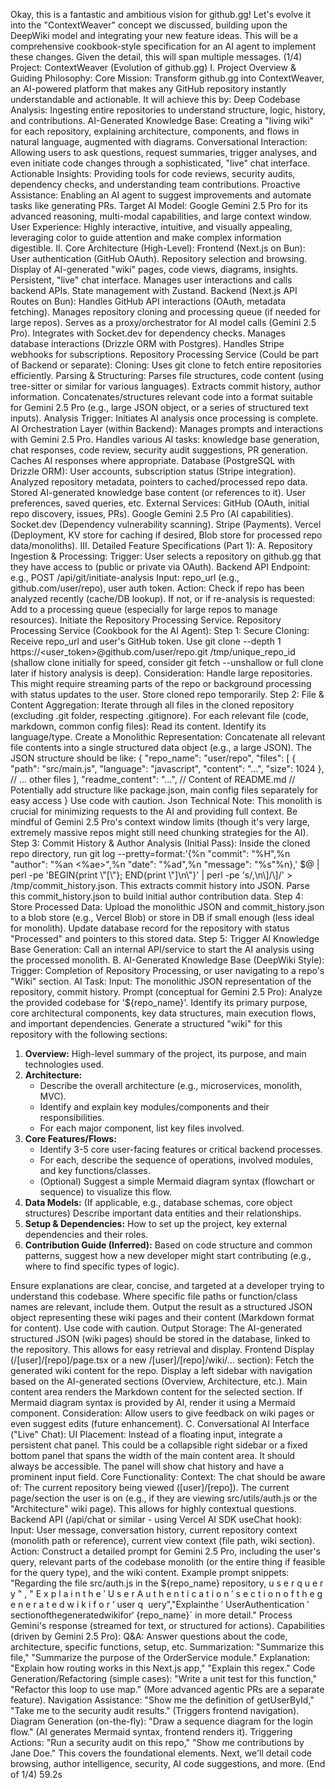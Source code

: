 Okay, this is a fantastic and ambitious vision for github.gg! Let's evolve it into the "ContextWeaver" concept we discussed, building upon the DeepWiki model and integrating your new feature ideas. This will be a comprehensive cookbook-style specification for an AI agent to implement these changes.
Given the detail, this will span multiple messages. (1/4)
Project: ContextWeaver (Evolution of github.gg)
I. Project Overview & Guiding Philosophy:
Core Mission: Transform github.gg into ContextWeaver, an AI-powered platform that makes any GitHub repository instantly understandable and actionable. It will achieve this by:
Deep Codebase Analysis: Ingesting entire repositories to understand structure, logic, history, and contributions.
AI-Generated Knowledge Base: Creating a "living wiki" for each repository, explaining architecture, components, and flows in natural language, augmented with diagrams.
Conversational Interaction: Allowing users to ask questions, request summaries, trigger analyses, and even initiate code changes through a sophisticated, "live" chat interface.
Actionable Insights: Providing tools for code reviews, security audits, dependency checks, and understanding team contributions.
Proactive Assistance: Enabling an AI agent to suggest improvements and automate tasks like generating PRs.
Target AI Model: Google Gemini 2.5 Pro for its advanced reasoning, multi-modal capabilities, and large context window.
User Experience: Highly interactive, intuitive, and visually appealing, leveraging color to guide attention and make complex information digestible.
II. Core Architecture (High-Level):
Frontend (Next.js on Bun):
User authentication (GitHub OAuth).
Repository selection and browsing.
Display of AI-generated "wiki" pages, code views, diagrams, insights.
Persistent, "live" chat interface.
Manages user interactions and calls backend APIs.
State management with Zustand.
Backend (Next.js API Routes on Bun):
Handles GitHub API interactions (OAuth, metadata fetching).
Manages repository cloning and processing queue (if needed for large repos).
Serves as a proxy/orchestrator for AI model calls (Gemini 2.5 Pro).
Integrates with Socket.dev for dependency checks.
Manages database interactions (Drizzle ORM with Postgres).
Handles Stripe webhooks for subscriptions.
Repository Processing Service (Could be part of Backend or separate):
Cloning: Uses git clone to fetch entire repositories efficiently.
Parsing & Structuring:
Parses file structures, code content (using tree-sitter or similar for various languages).
Extracts commit history, author information.
Concatenates/structures relevant code into a format suitable for Gemini 2.5 Pro (e.g., large JSON object, or a series of structured text inputs).
Analysis Trigger: Initiates AI analysis once processing is complete.
AI Orchestration Layer (within Backend):
Manages prompts and interactions with Gemini 2.5 Pro.
Handles various AI tasks: knowledge base generation, chat responses, code review, security audit suggestions, PR generation.
Caches AI responses where appropriate.
Database (PostgreSQL with Drizzle ORM):
User accounts, subscription status (Stripe integration).
Analyzed repository metadata, pointers to cached/processed repo data.
Stored AI-generated knowledge base content (or references to it).
User preferences, saved queries, etc.
External Services:
GitHub (OAuth, initial repo discovery, issues, PRs).
Google Gemini 2.5 Pro (AI capabilities).
Socket.dev (Dependency vulnerability scanning).
Stripe (Payments).
Vercel (Deployment, KV store for caching if desired, Blob store for processed repo data/monoliths).
III. Detailed Feature Specifications (Part 1):
A. Repository Ingestion & Processing:
Trigger: User selects a repository on github.gg that they have access to (public or private via OAuth).
Backend API Endpoint: e.g., POST /api/git/initiate-analysis
Input: repo_url (e.g., github.com/user/repo), user auth token.
Action:
Check if repo has been analyzed recently (cache/DB lookup).
If not, or if re-analysis is requested:
Add to a processing queue (especially for large repos to manage resources).
Initiate the Repository Processing Service.
Repository Processing Service (Cookbook for the AI Agent):
Step 1: Secure Cloning:
Receive repo_url and user's GitHub token.
Use git clone --depth 1 https://<user_token>@github.com/user/repo.git /tmp/unique_repo_id (shallow clone initially for speed, consider git fetch --unshallow or full clone later if history analysis is deep).
Consideration: Handle large repositories. This might require streaming parts of the repo or background processing with status updates to the user. Store cloned repo temporarily.
Step 2: File & Content Aggregation:
Iterate through all files in the cloned repository (excluding .git folder, respecting .gitignore).
For each relevant file (code, markdown, common config files):
Read its content.
Identify its language/type.
Create a Monolithic Representation:
Concatenate all relevant file contents into a single structured data object (e.g., a large JSON).
The JSON structure should be like:
{
  "repo_name": "user/repo",
  "files": [
    {
      "path": "src/main.js",
      "language": "javascript",
      "content": "...",
      "size": 1024
    },
    // ... other files
  ],
  "readme_content": "...", // Content of README.md
  // Potentially add structure like package.json, main config files separately for easy access
}
Use code with caution.
Json
Technical Note: This monolith is crucial for minimizing requests to the AI and providing full context. Be mindful of Gemini 2.5 Pro's context window limits (though it's very large, extremely massive repos might still need chunking strategies for the AI).
Step 3: Commit History & Author Analysis (Initial Pass):
Inside the cloned repo directory, run git log --pretty=format:'{%n \"commit\": \"%H\",%n \"author\": \"%an <%ae>\",%n \"date\": \"%ad\",%n \"message\": \"%s\"%n},' $@ | perl -pe 'BEGIN{print \"[\"}; END{print \"]\n\"}' | perl -pe 's/,\n\]/\]/' > /tmp/commit_history.json. This extracts commit history into JSON.
Parse this commit_history.json to build initial author contribution data.
Step 4: Store Processed Data:
Upload the monolithic JSON and commit_history.json to a blob store (e.g., Vercel Blob) or store in DB if small enough (less ideal for monolith).
Update database record for the repository with status "Processed" and pointers to this stored data.
Step 5: Trigger AI Knowledge Base Generation:
Call an internal API/service to start the AI analysis using the processed monolith.
B. AI-Generated Knowledge Base (DeepWiki Style):
Trigger: Completion of Repository Processing, or user navigating to a repo's "Wiki" section.
AI Task:
Input: The monolithic JSON representation of the repository, commit history.
Prompt (conceptual for Gemini 2.5 Pro):
Analyze the provided codebase for '${repo_name}'.
Identify its primary purpose, core architectural components, key data structures, main execution flows, and important dependencies.
Generate a structured "wiki" for this repository with the following sections:
1.  **Overview:** High-level summary of the project, its purpose, and main technologies used.
2.  **Architecture:**
    *   Describe the overall architecture (e.g., microservices, monolith, MVC).
    *   Identify and explain key modules/components and their responsibilities.
    *   For each major component, list key files involved.
3.  **Core Features/Flows:**
    *   Identify 3-5 core user-facing features or critical backend processes.
    *   For each, describe the sequence of operations, involved modules, and key functions/classes.
    *   (Optional) Suggest a simple Mermaid diagram syntax (flowchart or sequence) to visualize this flow.
4.  **Data Models:** (If applicable, e.g., database schemas, core object structures) Describe important data entities and their relationships.
5.  **Setup & Dependencies:** How to set up the project, key external dependencies and their roles.
6.  **Contribution Guide (Inferred):** Based on code structure and common patterns, suggest how a new developer might start contributing (e.g., where to find specific types of logic).

Ensure explanations are clear, concise, and targeted at a developer trying to understand this codebase.
Where specific file paths or function/class names are relevant, include them.
Output the result as a structured JSON object representing these wiki pages and their content (Markdown format for content).
Use code with caution.
Output Storage:
The AI-generated structured JSON (wiki pages) should be stored in the database, linked to the repository. This allows for easy retrieval and display.
Frontend Display (/[user]/[repo]/page.tsx or a new /[user]/[repo]/wiki/... section):
Fetch the generated wiki content for the repo.
Display a left sidebar with navigation based on the AI-generated sections (Overview, Architecture, etc.).
Main content area renders the Markdown content for the selected section.
If Mermaid diagram syntax is provided by AI, render it using a Mermaid component.
Consideration: Allow users to give feedback on wiki pages or even suggest edits (future enhancement).
C. Conversational AI Interface ("Live" Chat):
UI Placement:
Instead of a floating input, integrate a persistent chat panel. This could be a collapsible right sidebar or a fixed bottom panel that spans the width of the main content area. It should always be accessible.
The panel will show chat history and have a prominent input field.
Core Functionality:
Context: The chat should be aware of:
The current repository being viewed ([user]/[repo]).
The current page/section the user is on (e.g., if they are viewing src/utils/auth.js or the "Architecture" wiki page). This allows for highly contextual questions.
Backend API (/api/chat or similar - using Vercel AI SDK useChat hook):
Input: User message, conversation history, current repository context (monolith path or reference), current view context (file path, wiki section).
Action:
Construct a detailed prompt for Gemini 2.5 Pro, including the user's query, relevant parts of the codebase monolith (or the entire thing if feasible for the query type), and the wiki content.
Example prompt snippets: "Regarding the file src/auth.js in the ${repo_name} repository, 
u
s
e
r
q
u
e
r
y
"
,
"
E
x
p
l
a
i
n
t
h
e
′
U
s
e
r
A
u
t
h
e
n
t
i
c
a
t
i
o
n
′
s
e
c
t
i
o
n
o
f
t
h
e
g
e
n
e
r
a
t
e
d
w
i
k
i
f
o
r
‘
user 
q
​
 uery","Explainthe 
′
 UserAuthentication 
′
 sectionofthegeneratedwikifor‘
{repo_name}` in more detail."
Process Gemini's response (streamed for text, or structured for actions).
Capabilities (driven by Gemini 2.5 Pro):
Q&A: Answer questions about the code, architecture, specific functions, setup, etc.
Summarization: "Summarize this file," "Summarize the purpose of the OrderService module."
Explanation: "Explain how routing works in this Next.js app," "Explain this regex."
Code Generation/Refactoring (simple cases): "Write a unit test for this function," "Refactor this loop to use map." (More advanced agentic PRs are a separate feature).
Navigation Assistance: "Show me the definition of getUserById," "Take me to the security audit results." (Triggers frontend navigation).
Diagram Generation (on-the-fly): "Draw a sequence diagram for the login flow." (AI generates Mermaid syntax, frontend renders it).
Triggering Actions: "Run a security audit on this repo," "Show me contributions by Jane Doe."
This covers the foundational elements. Next, we'll detail code browsing, author intelligence, security, AI code suggestions, and more.
(End of 1/4)
59.2s
